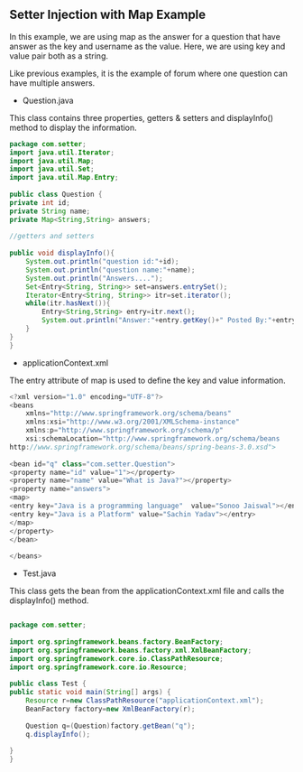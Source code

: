 ## Setter Injection with Map Example

In this example, we are using map as the answer for a question that have answer as the key and username as the value. Here, we are using key and value pair both as a string.

Like previous examples, it is the example of forum where one question can have multiple answers.

- Question.java
  
This class contains three properties, getters & setters and displayInfo() method to display the information.

~~~java
package com.setter;  
import java.util.Iterator;  
import java.util.Map;  
import java.util.Set;  
import java.util.Map.Entry;  
  
public class Question {  
private int id;  
private String name;  
private Map<String,String> answers;  
  
//getters and setters  
  
public void displayInfo(){  
    System.out.println("question id:"+id);  
    System.out.println("question name:"+name);  
    System.out.println("Answers....");  
    Set<Entry<String, String>> set=answers.entrySet();  
    Iterator<Entry<String, String>> itr=set.iterator();  
    while(itr.hasNext()){  
        Entry<String,String> entry=itr.next();  
        System.out.println("Answer:"+entry.getKey()+" Posted By:"+entry.getValue());  
    }  
}  
}

~~~

- applicationContext.xml
  
The entry attribute of map is used to define the key and value information.

~~~java
<?xml version="1.0" encoding="UTF-8"?>  
<beans  
    xmlns="http://www.springframework.org/schema/beans"  
    xmlns:xsi="http://www.w3.org/2001/XMLSchema-instance"  
    xmlns:p="http://www.springframework.org/schema/p"  
    xsi:schemaLocation="http://www.springframework.org/schema/beans   
http://www.springframework.org/schema/beans/spring-beans-3.0.xsd">  
  
<bean id="q" class="com.setter.Question">  
<property name="id" value="1"></property>  
<property name="name" value="What is Java?"></property>  
<property name="answers">  
<map>  
<entry key="Java is a programming language"  value="Sonoo Jaiswal"></entry>  
<entry key="Java is a Platform" value="Sachin Yadav"></entry>  
</map>  
</property>  
</bean>  
  
</beans>

~~~

- Test.java
  
This class gets the bean from the applicationContext.xml file and calls the displayInfo() method.

~~~java

package com.setter;  
  
import org.springframework.beans.factory.BeanFactory;  
import org.springframework.beans.factory.xml.XmlBeanFactory;  
import org.springframework.core.io.ClassPathResource;  
import org.springframework.core.io.Resource;  
  
public class Test {  
public static void main(String[] args) {  
    Resource r=new ClassPathResource("applicationContext.xml");  
    BeanFactory factory=new XmlBeanFactory(r);  
      
    Question q=(Question)factory.getBean("q");  
    q.displayInfo();  
      
}  
}

~~~
